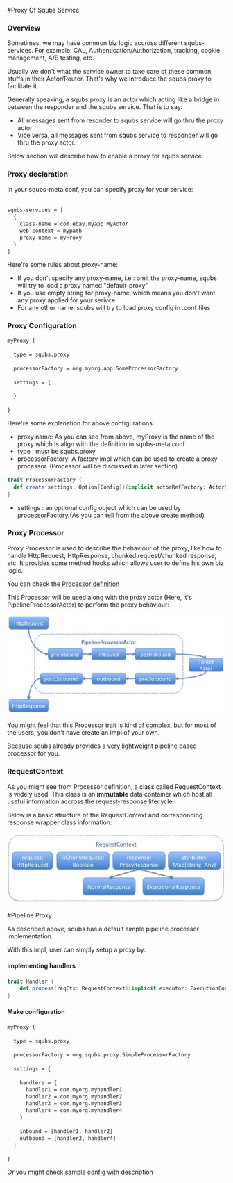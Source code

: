 #Proxy Of Squbs Service

### Overview
Sometimes, we may have common biz logic accross different squbs-services.
For example: CAL, Authentication/Authorization, tracking, cookie management, A/B testing, etc.

Usually we don't what the service owner to take care of these common stuffs in their Actor/Router.
That's why we introduce the squbs proxy to facilitate it.

Generally speaking, a squbs proxy is an actor which acting like a bridge in between the responder and the squbs service.
That is to say:
* All messages sent from resonder to squbs service will go thru the proxy actor
* Vice versa, all messages sent from squbs service to responder will go thru the proxy actor.


Below section will describe how to enable a proxy for squbs service.

### Proxy declaration

In your squbs-meta.conf, you can specify proxy for your service:

```

squbs-services = [
  {
    class-name = com.ebay.myapp.MyActor
    web-context = mypath
    proxy-name = myProxy
  }
]

```

Here're some rules about proxy-name:
* If you don't specify any proxy-name, i.e.: omit the proxy-name, squbs will try to load a proxy named "default-proxy"
* If you use empty string for proxy-name, which means you don't want any proxy applied for your serivce.
* For any other name, squbs will try to load proxy config in .conf files


### Proxy Configuration

```
myProxy {

  type = squbs.proxy

  processorFactory = org.myorg.app.SomeProcessorFactory

  settings = {
    
  }

}

```

Here're some explanation for above configurations:

* proxy name:  As you can see from above, myProxy is the name of the proxy which is align with the definition in squbs-meta.conf
* type :  must be squbs.proxy
* processorFactory: A factory impl which can be used to create a proxy processor. (Processor will be discussed in later section)
```scala
trait ProcessorFactory {
  def create(settings: Option[Config])(implicit actorRefFactory: ActorRefFactory): Option[Processor]
}
```
* settings : an optional config object which can be used by processorFactory.(As you can tell from the above create method)


### Proxy Processor

Proxy Processor is used to describe the behaviour of the proxy, like how to handle HttpRequest, HttpResponse, chunked request/chunked response, etc. It provides some method hooks which allows user to define his own biz logic.

You can check the [Processor definition](https://github.corp.ebay.com/Squbs/squbs/blob/master/squbs-pipeline/src/main/scala/org/squbs/pipeline/Processor.scala#L31)

This Processor will be used along with the proxy actor (Here, it's PipelineProcessorActor) to perform the proxy behaviour:

![Processor](./img/Processor.jpg)

You might feel that this Processor trait is kind of complex, but for most of the users, you don't have create an impl of your own.

Because squbs already provides a very lightweight pipeline based processor for you. 


### RequestContext

As you might see from Processor definition, a class called RequestContext is widely used.
This class is an **immutable** data container which host all useful information accross the request-response lifecycle.

Below is a basic structure of the RequestContext and corresponding response wrapper class information:

![RequestContext](./img/RequestContext.jpg)


#Pipeline Proxy

As described above, squbs has a default simple pipeline processor implementation.

With this impl, user can simply setup a proxy by:

#### implementing handlers

```scala
trait Handler {
	def process(reqCtx: RequestContext)(implicit executor: ExecutionContext, context: ActorContext): Future[RequestContext]
}

```

####  Make configuration

```
myProxy {

  type = squbs.proxy

  processorFactory = org.squbs.proxy.SimpleProcessorFactory

  settings = {

    handlers = {
      handler1 = com.myorg.myhandler1
      handler2 = com.myorg.myhandler2
      handler3 = com.myorg.myhandler3
      handler4 = com.myorg.myhandler4
    }

    inbound = [handler1, handler2]
    outbound = [handler3, handler4]
  }

}

```
Or you might check [sample config with description](https://github.corp.ebay.com/Squbs/squbs/blob/master/squbs-unicomplex/src/main/resources/reference.conf#L23)

